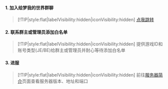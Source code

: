 #### 1. 加入绘梦我的世界群聊
> [!TIP|style:flat|labelVisibility:hidden|iconVisibility:hidden]
> [点我跳转](group)  

#### 2. 联系群主或管理员添加白名单

> [!TIP|style:flat|labelVisibility:hidden|iconVisibility:hidden]
提供游戏ID和账号类型(JE/BE)给群主或管理员并耐心等待添加白名单  

#### 3. 进服
> [!TIP|style:flat|labelVisibility:hidden|iconVisibility:hidden]
前往[服务器简介](servers/)页面查看服务器版本、地址和端口
